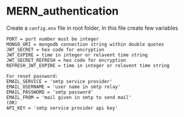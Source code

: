 # MERN_authentication

Create a `config.env` file in root folder, In this file create few variables <br>

```env
PORT = port number must be integer
MONGO_URI = mongodb connection string within double quotes
JWT_SECRET = hex code for encryption
JWT_EXPIRE = time in integer or relavent time string
JWT_SECRET_REFRESH = hex code for encryption
REFRESH_JWT_EXPIRE = time in integer or relavent time string

For reset password:
EMAIL_SERVICE = 'smtp service provider'
EMAIL_USERNAME = 'user name in smtp relay'
EMAIL_PASSWORD = 'smtp password'
EMAIL_FROM = 'mail given in smtp to send mail'
(OR)
API_KEY = 'smtp service provider api key'
```
